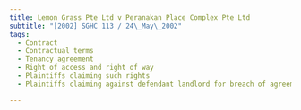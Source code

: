 ```yaml
---
title: Lemon Grass Pte Ltd v Peranakan Place Complex Pte Ltd
subtitle: "[2002] SGHC 113 / 24\_May\_2002"
tags:
  - Contract
  - Contractual terms
  - Tenancy agreement
  - Right of access and right of way
  - Plaintiffs claiming such rights
  - Plaintiffs claiming against defendant landlord for breach of agreement

---
```


